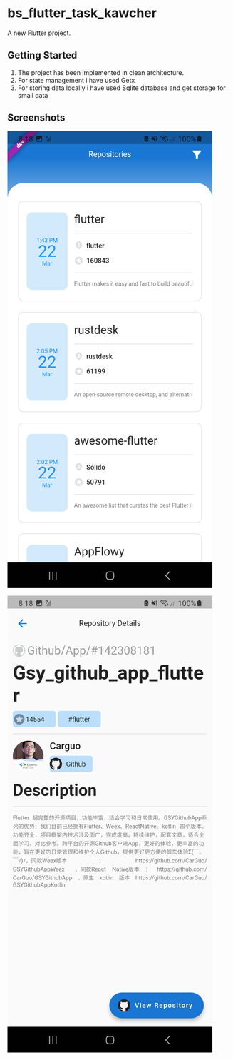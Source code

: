 # bs_flutter_task_kawcher

A new Flutter project.

## Getting Started

1. The project has been implemented in clean architecture.
2. For state management i have used Getx
3. For storing data locally i have used Sqlite database and get storage for small data

## Screenshots

![Alt text](assets/1.png)

![Alt text](assets/2.png)
